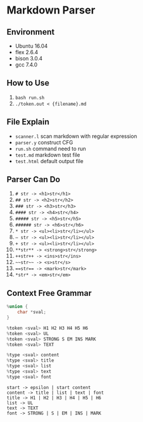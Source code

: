 # Markdown Parser

## Environment
* Ubuntu 16.04
* flex 2.6.4
* bison 3.0.4
* gcc 7.4.0

## How to Use
1. `bash run.sh`
2. `./token.out < {filename}.md`

## File Explain
* `scanner.l` scan markdown with regular expression
* `parser.y` construct CFG
* `run.sh` command need to run
* `test.md` markdown test file
* `test.html` default output file

## Parser Can Do
1. `# str -> <h1>str</h1>`
2. `## str -> <h2>str</h2>`
3. `### str -> <h3>str</h3>`
4. `#### str -> <h4>str</h4>`
5. `##### str -> <h5>str</h5>`
6. `###### str -> <h6>str</h6>`
7. `* str -> <ul><li>str</li></ul>`
8. `– str -> <ul><li>str</li></ul>`
9. `+ str -> <ul><li>str</li></ul>`
10. `**str** -> <strong>str</strong>`
11. `++str++ -> <ins>str</ins>`
12. `~~str~~ -> <s>str</s>`
13. `==str== -> <mark>str</mark>`
14. `*str* -> <em>str</em>`

## Context Free Grammar
```cpp
%union {
    char *sval;
}

%token <sval> H1 H2 H3 H4 H5 H6
%token <sval> UL
%token <sval> STRONG S EM INS MARK
%token <sval> TEXT

%type <sval> content
%type <sval> title
%type <sval> list
%type <sval> text
%type <sval> font
```
```
start -> epsilon | start content
content -> title | list | text | font
title -> H1 | H2 | H3 | H4 | H5 | H6
list -> UL
text -> TEXT
font -> STRONG | S | EM | INS | MARK
```